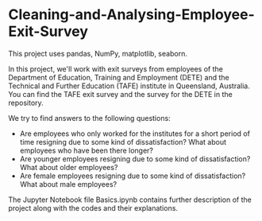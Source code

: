 # Cleaning-and-Analysing-Employee-Exit-Survey
This project uses pandas, NumPy, matplotlib, seaborn.

In this project, we'll work with exit surveys from employees of the Department of Education, Training and Employment (DETE) and the Technical and Further Education (TAFE) institute in Queensland, Australia. You can find the TAFE exit survey and the survey for the DETE in the repository.

We try to find answers to the following questions:

- Are employees who only worked for the institutes for a short period of time resigning due to some kind of dissatisfaction? What about employees who have been there longer?
- Are younger employees resigning due to some kind of dissatisfaction? What about older employees?
- Are female employees resigning due to some kind of dissatisfaction? What about male employees?

The Jupyter Notebook file Basics.ipynb contains further description of the project along with the codes and their explanations.
